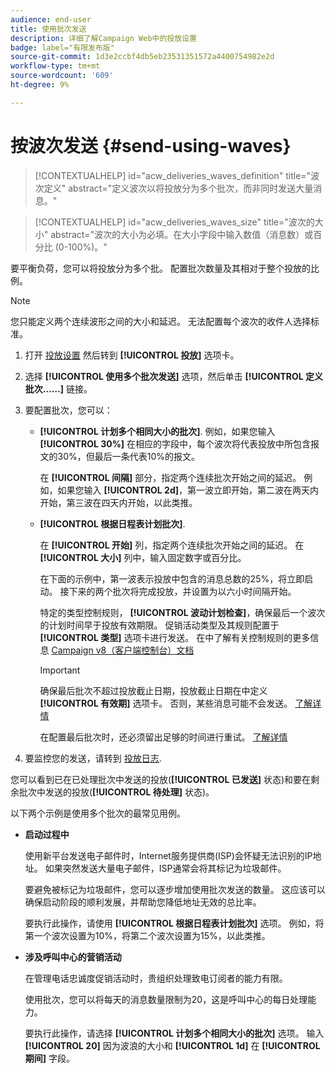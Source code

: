 ```yaml
---
audience: end-user
title: 使用批次发送
description: 详细了解Campaign Web中的投放设置
badge: label="有限发布版"
source-git-commit: 1d3e2ccbf4db5eb23531351572a4400754982e2d
workflow-type: tm+mt
source-wordcount: '609'
ht-degree: 9%

---
```



# 按波次发送 {#send-using-waves}

>[!CONTEXTUALHELP]
>id="acw_deliveries_waves_definition"
>title="波次定义"
>abstract="定义波次以将投放分为多个批次，而非同时发送大量消息。"

>[!CONTEXTUALHELP]
>id="acw_deliveries_waves_size"
>title="波次的大小"
>abstract="波次的大小为必填。在大小字段中输入数值（消息数）或百分比 (0-100%)。"

要平衡负荷，您可以将投放分为多个批。 配置批次数量及其相对于整个投放的比例。

>[!NOTE]
>
>您只能定义两个连续波形之间的大小和延迟。 无法配置每个波次的收件人选择标准。

1. 打开 [投放设置](delivery-settings.md#retries) 然后转到 **[!UICONTROL 投放]** 选项卡。
1. 选择 **[!UICONTROL 使用多个批次发送]** 选项，然后单击 **[!UICONTROL 定义批次……]** 链接。

1. 要配置批次，您可以：

   * **[!UICONTROL 计划多个相同大小的批次]**. 例如，如果您输入 **[!UICONTROL 30%]** 在相应的字段中，每个波次将代表投放中所包含报文的30%，但最后一条代表10%的报文。

     在 **[!UICONTROL 间隔]** 部分，指定两个连续批次开始之间的延迟。 例如，如果您输入 **[!UICONTROL 2d]**，第一波立即开始，第二波在两天内开始，第三波在四天内开始，以此类推。

   * **[!UICONTROL 根据日程表计划批次]**.

     在 **[!UICONTROL 开始]** 列，指定两个连续批次开始之间的延迟。 在 **[!UICONTROL 大小]** 列中，输入固定数字或百分比。

     在下面的示例中，第一波表示投放中包含的消息总数的25%，将立即启动。 接下来的两个批次将完成投放，并设置为以六小时间隔开始。

     特定的类型控制规则， **[!UICONTROL 波动计划检查]**，确保最后一个波次的计划时间早于投放有效期限。 促销活动类型及其规则配置于 **[!UICONTROL 类型]** 选项卡进行发送。 在中了解有关控制规则的更多信息 [Campaign v8（客户端控制台）文档](https://experienceleague.adobe.com/docs/campaign/automation/campaign-optimization/control-rules.html)

     >[!IMPORTANT]
     >
     >确保最后批次不超过投放截止日期，投放截止日期在中定义 **[!UICONTROL 有效期]** 选项卡。 否则，某些消息可能不会发送。 [了解详情](delivery-settings.md#validity)
     >
     >在配置最后批次时，还必须留出足够的时间进行重试。 [了解详情](delivery-settings.md#retries)

1. 要监控您的发送，请转到 [投放日志](../monitor/delivery-logs.md).

您可以看到已在已处理批次中发送的投放(**[!UICONTROL 已发送]** 状态)和要在剩余批次中发送的投放(**[!UICONTROL 待处理]** 状态)。

以下两个示例是使用多个批次的最常见用例。

* **启动过程中**

  使用新平台发送电子邮件时，Internet服务提供商(ISP)会怀疑无法识别的IP地址。 如果突然发送大量电子邮件，ISP通常会将其标记为垃圾邮件。

  要避免被标记为垃圾邮件，您可以逐步增加使用批次发送的数量。 这应该可以确保启动阶段的顺利发展，并帮助您降低地址无效的总比率。

  要执行此操作，请使用 **[!UICONTROL 根据日程表计划批次]** 选项。 例如，将第一个波次设置为10%，将第二个波次设置为15%，以此类推。

* **涉及呼叫中心的营销活动**

  在管理电话忠诚度促销活动时，贵组织处理致电订阅者的能力有限。

  使用批次，您可以将每天的消息数量限制为20，这是呼叫中心的每日处理能力。

  要执行此操作，请选择 **[!UICONTROL 计划多个相同大小的批次]** 选项。 输入 **[!UICONTROL 20]** 因为波浪的大小和 **[!UICONTROL 1d]** 在 **[!UICONTROL 期间]** 字段。